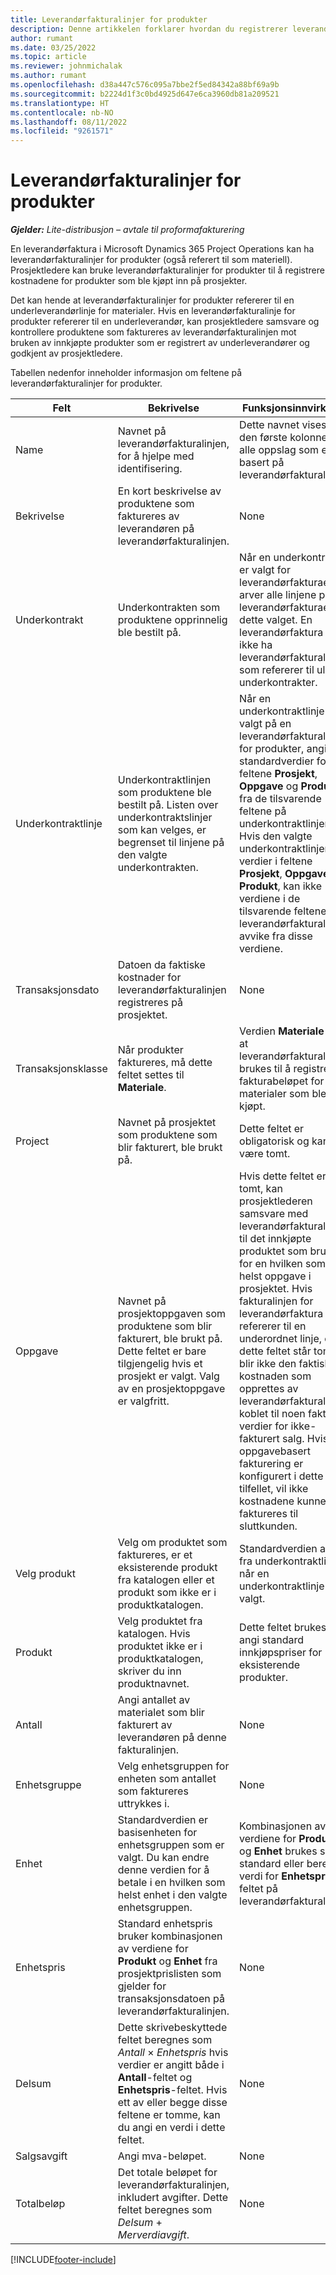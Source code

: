 ```yaml
---
title: Leverandørfakturalinjer for produkter
description: Denne artikkelen forklarer hvordan du registrerer leverandørfakturalinjer for produkter og bruker de forskjellige feltene til å registrere produktkjøp fra leverandører.
author: rumant
ms.date: 03/25/2022
ms.topic: article
ms.reviewer: johnmichalak
ms.author: rumant
ms.openlocfilehash: d38a447c576c095a7bbe2f5ed84342a88bf69a9b
ms.sourcegitcommit: b2224d1f3c0bd4925d647e6ca3960db81a209521
ms.translationtype: HT
ms.contentlocale: nb-NO
ms.lasthandoff: 08/11/2022
ms.locfileid: "9261571"
---
```

# <a name="vendor-invoice-lines-for-products"></a>Leverandørfakturalinjer for produkter

_**Gjelder:** Lite-distribusjon – avtale til proformafakturering_

En leverandørfaktura i Microsoft Dynamics 365 Project Operations kan ha leverandørfakturalinjer for produkter (også referert til som materiell). Prosjektledere kan bruke leverandørfakturalinjer for produkter til å registrere kostnadene for produkter som ble kjøpt inn på prosjekter.

Det kan hende at leverandørfakturalinjer for produkter refererer til en underleverandørlinje for materialer. Hvis en leverandørfakturalinje for produkter refererer til en underleverandør, kan prosjektledere samsvare og kontrollere produktene som faktureres av leverandørfakturalinjen mot bruken av innkjøpte produkter som er registrert av underleverandører og godkjent av prosjektledere.

Tabellen nedenfor inneholder informasjon om feltene på leverandørfakturalinjer for produkter.

| Felt | Bekrivelse | Funksjonsinnvirkning |
| --- | --- | --- |
| Name | Navnet på leverandørfakturalinjen, for å hjelpe med identifisering. | Dette navnet vises som den første kolonnen i alle oppslag som er basert på leverandørfakturalinjer. |
| Bekrivelse | En kort beskrivelse av produktene som faktureres av leverandøren på leverandørfakturalinjen. | None |
| Underkontrakt | Underkontrakten som produktene opprinnelig ble bestilt på. | Når en underkontrakt er valgt for leverandørfakturaen, arver alle linjene på leverandørfakturaen dette valget. En leverandørfaktura kan ikke ha leverandørfakturalinjer som refererer til ulike underkontrakter. |
| Underkontraktlinje | Underkontraktlinjen som produktene ble bestilt på. Listen over underkontraktslinjer som kan velges, er begrenset til linjene på den valgte underkontrakten. | Når en underkontraktlinje er valgt på en leverandørfakturalinje for produkter, angis standardverdier for feltene **Prosjekt**, **Oppgave** og **Produkt** fra de tilsvarende feltene på underkontraktlinjen. Hvis den valgte underkontraktlinjen har verdier i feltene **Prosjekt**, **Oppgave** og **Produkt**, kan ikke verdiene i de tilsvarende feltene på leverandørfakturalinjen avvike fra disse verdiene. |
| Transaksjonsdato | Datoen da faktiske kostnader for leverandørfakturalinjen registreres på prosjektet. | None|
| Transaksjonsklasse | Når produkter faktureres, må dette feltet settes til **Materiale**. | Verdien **Materiale** angir at leverandørfakturalinjen brukes til å registrere fakturabeløpet for materialer som ble kjøpt. |
| Project | Navnet på prosjektet som produktene som blir fakturert, ble brukt på. | Dette feltet er obligatorisk og kan ikke være tomt. |
| Oppgave | Navnet på prosjektoppgaven som produktene som blir fakturert, ble brukt på. Dette feltet er bare tilgjengelig hvis et prosjekt er valgt. Valg av en prosjektoppgave er valgfritt. | Hvis dette feltet er tomt, kan prosjektlederen samsvare med leverandørfakturalinjen til det innkjøpte produktet som brukes for en hvilken som helst oppgave i prosjektet. Hvis fakturalinjen for leverandørfaktura ikke refererer til en underordnet linje, og dette feltet står tomt, blir ikke den faktiske kostnaden som opprettes av leverandørfakturalinjen, koblet til noen faktiske verdier for ikke-fakturert salg. Hvis oppgavebasert fakturering er konfigurert i dette tilfellet, vil ikke kostnadene kunne faktureres til sluttkunden. |
| Velg produkt | Velg om produktet som faktureres, er et eksisterende produkt fra katalogen eller et produkt som ikke er i produktkatalogen. | Standardverdien angis fra underkontraktlinjen når en underkontraktlinje er valgt. |
| Produkt | Velg produktet fra katalogen. Hvis produktet ikke er i produktkatalogen, skriver du inn produktnavnet. | Dette feltet brukes til å angi standard innkjøpspriser for eksisterende produkter. |
| Antall | Angi antallet av materialet som blir fakturert av leverandøren på denne fakturalinjen. | None |
| Enhetsgruppe | Velg enhetsgruppen for enheten som antallet som faktureres uttrykkes i. | None |
| Enhet | Standardverdien er basisenheten for enhetsgruppen som er valgt. Du kan endre denne verdien for å betale i en hvilken som helst enhet i den valgte enhetsgruppen. | Kombinasjonen av verdiene for **Produkt** og **Enhet** brukes som standard eller beregnet verdi for **Enhetspris**-feltet på leverandørfakturalinjen. |
| Enhetspris | Standard enhetspris bruker kombinasjonen av verdiene for **Produkt** og **Enhet** fra prosjektprislisten som gjelder for transaksjonsdatoen på leverandørfakturalinjen. | None |
| Delsum | Dette skrivebeskyttede feltet beregnes som *Antall* &times; *Enhetspris* hvis verdier er angitt både i **Antall**-feltet og **Enhetspris**-feltet. Hvis ett av eller begge disse feltene er tomme, kan du angi en verdi i dette feltet. | None |
| Salgsavgift | Angi mva-beløpet. | None |
| Totalbeløp | Det totale beløpet for leverandørfakturalinjen, inkludert avgifter. Dette feltet beregnes som *Delsum* + *Merverdiavgift*. | None |

[!INCLUDE[footer-include](../../includes/footer-banner.md)]
